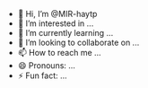 - 👋 Hi, I’m @MIR-haytp
- 👀 I’m interested in ...
- 🌱 I’m currently learning ...
- 💞️ I’m looking to collaborate on ...
- 📫 How to reach me ...
- 😄 Pronouns: ...
- ⚡ Fun fact: ...

<!---
MIR-haytp/MIR-haytp is a ✨ special ✨ repository because its `README.md` (this file) appears on your GitHub profile.
You can click the Preview link to take a look at your changes.
--->

